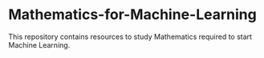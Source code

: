 # Mathematics-for-Machine-Learning
This repository contains resources to study Mathematics required to start Machine Learning.
